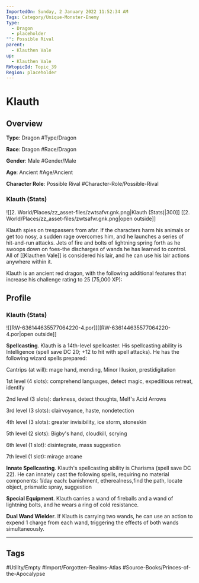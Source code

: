 ```yaml
---
ImportedOn: Sunday, 2 January 2022 11:52:34 AM
Tags: Category/Unique-Monster-Enemy
Type:
  - Dragon
  - placeholder
"": Possible Rival
parent:
  - Klauthen Vale
up:
  - Klauthen Vale
RWtopicId: Topic_39
Region: placeholder
---
```

# Klauth
## Overview
**Type**: Dragon
#Type/Dragon

**Race**: Dragon
#Race/Dragon

**Gender**: Male
#Gender/Male

**Age**: Ancient
#Age/Ancient

**Character Role**: Possible Rival
#Character-Role/Possible-Rival

### Klauth (Stats)
![[2. World/Places/zz_asset-files/zwtsafvr.gnk.png|Klauth (Stats)|300]]
[[2. World/Places/zz_asset-files/zwtsafvr.gnk.png|open outside]]

Klauth spies on trespassers from afar. If the characters harm his animals or get too nosy, a sudden rage overcomes him, and he launches a series of hit-and-run attacks. Jets of fire and bolts of lightning spring forth as he swoops down on foes-the discharges of wands he has learned to control. All of [[Klauthen Vale]] is considered his lair, and he can use his lair actions anywhere within it.

Klauth is an ancient red dragon, with the following additional features that increase his challenge rating to 25 (75,000 XP):

## Profile
### Klauth (Stats)
![[RW-636144635577064220-4.por]][[RW-636144635577064220-4.por|open outside]]

**Spellcasting**. Klauth is a 14th-level spellcaster. His spellcasting ability is Intelligence (spell save DC 20; +12 to hit with spell attacks). He has the following wizard spells prepared:

Cantrips (at will): mage hand, mending, Minor Illusion, prestidigitation

1st level (4 slots): comprehend languages, detect magic, expeditious retreat, identify

2nd level (3 slots): darkness, detect thoughts, Melf's Acid Arrows

3rd level (3 slots): clairvoyance, haste, nondetection

4th level (3 slots): greater invisibility, ice storm, stoneskin

5th level (2 slots): Bigby's hand, cloudkill, scrying

6th level (1 slot): disintegrate, mass suggestion

7th level (1 slot): mirage arcane

**Innate Spellcasting**. Klauth's spellcasting ability is Charisma (spell save DC 22). He can innately cast the following spells, requiring no material components: 1/day each: banishment, etherealness,find the path, locate object, prismatic spray, suggestion

**Special Equipment**. Klauth carries a wand of fireballs and a wand of lightning bolts, and he wears a ring of cold resistance.

**Dual Wand Wielder**. If Klauth is carrying two wands, he can use an action to expend 1 charge from each wand, triggering the effects of both wands simultaneously.


---
## Tags
#Utility/Empty #Import/Forgotten-Realms-Atlas #Source-Books/Princes-of-the-Apocalypse

